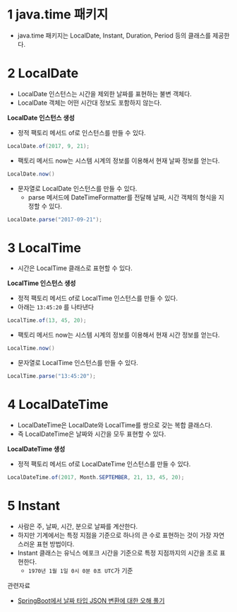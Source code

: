 # 1 java.time 패키지

- java.time 패키지는 LocalDate, Instant, Duration, Period 등의 클래스를 제공한다.



# 2 LocalDate

- LocalDate 인스턴스는 시간을 제외한 날짜를 표현하는 불변 객체다.
- LocalDate 객체는 어떤 시간대 정보도 포함하지 않는다.



**LocalDate 인스턴스 생성**

- 정적 팩토리 메서드 of로 인스턴스를 만들 수 있다.

```java
LocalDate.of(2017, 9, 21);
```

- 팩토리 메서드 now는 시스템 시계의 정보를 이용해서 현재 날짜 정보를 얻는다.

```java
LocalDate.now()
```

- 문자열로 LocalDate 인스턴스를 만들 수 있다.
  - parse 메서드에 DateTimeFormatter를 전달해 날짜, 시간 객체의 형식을 지정할 수 있다.

```java
LocalDate.parse("2017-09-21");
```



# 3 LocalTime

- 시간은 LocalTime 클래스로 표현할 수 있다.



**LocalTime 인스턴스 생성**

- 정적 팩토리 메서드 of로 LocalTime 인스턴스를 만들 수 있다.
- 아래는 `13:45:20` 를 나타낸다

```java
LocalTime.of(13, 45, 20);
```

- 팩토리 메서드 now는 시스템 시계의 정보를 이용해서 현재 시간 정보를 얻는다.

```java
LocalTime.now()
```

- 문자열로 LocalTime 인스턴스를 만들 수 있다.

````java
LocalTime.parse("13:45:20");
````



# 4 LocalDateTime

- LocalDateTime은 LocalDate와 LocalTime를 쌍으로 갖는 복합 클래스다.
- 즉 LocalDateTime은 날짜와 시간을 모두 표현할 수 있다.



**LocalDateTime 생성**

- 정적 팩토리 메서드 of로 LocalDateTime 인스턴스를 만들 수 있다.

```java
LocalDateTime.of(2017, Month.SEPTEMBER, 21, 13, 45, 20);
```



# 5 Instant

- 사람은 주, 날짜, 시간, 분으로 날짜를 계산한다.
- 하지만 기계에서는 특정 지점을 기준으로 하나의 큰 수로 표현하는 것이 가장 자연스러운 표현 방법이다.
- Instant 클래스는 유닉스 에포크 시간을 기준으로 특정 지점까지의 시간을 초로 표현한다.
  - `1970년 1월 1일 0시 0분 0초 UTC`가 기준



관련자료

- [SpringBoot에서 날짜 타입 JSON 변환에 대한 오해 풀기](https://jojoldu.tistory.com/361)